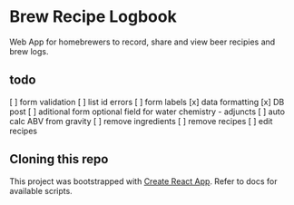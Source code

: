 # Brew Recipe Logbook

Web App for homebrewers to record, share and view beer recipies and brew logs.

## todo

[ ] form validation
[ ] list id errors
[ ] form labels
[x] data formatting
[x] DB post
[ ] aditional form optional field for water chemistry - adjuncts
[ ] auto calc ABV from gravity
[ ] remove ingredients
[ ] remove recipes
[ ] edit recipes

## Cloning this repo

This project was bootstrapped with [Create React App](https://github.com/facebook/create-react-app). Refer to docs for available scripts.
